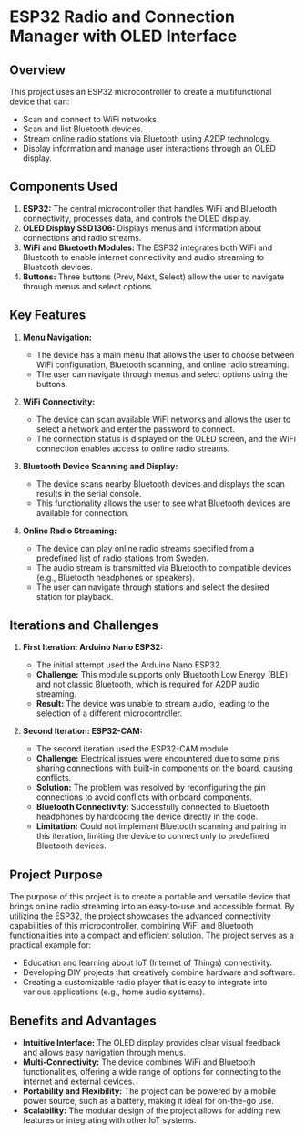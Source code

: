 # ESP32 Radio and Connection Manager with OLED Interface

## Overview

This project uses an ESP32 microcontroller to create a multifunctional device that can:
- Scan and connect to WiFi networks.
- Scan and list Bluetooth devices.
- Stream online radio stations via Bluetooth using A2DP technology.
- Display information and manage user interactions through an OLED display.

## Components Used

1. **ESP32:** The central microcontroller that handles WiFi and Bluetooth connectivity, processes data, and controls the OLED display.
2. **OLED Display SSD1306:** Displays menus and information about connections and radio streams.
3. **WiFi and Bluetooth Modules:** The ESP32 integrates both WiFi and Bluetooth to enable internet connectivity and audio streaming to Bluetooth devices.
4. **Buttons:** Three buttons (Prev, Next, Select) allow the user to navigate through menus and select options.

## Key Features

1. **Menu Navigation:**
   - The device has a main menu that allows the user to choose between WiFi configuration, Bluetooth scanning, and online radio streaming.
   - The user can navigate through menus and select options using the buttons.

2. **WiFi Connectivity:**
   - The device can scan available WiFi networks and allows the user to select a network and enter the password to connect.
   - The connection status is displayed on the OLED screen, and the WiFi connection enables access to online radio streams.

3. **Bluetooth Device Scanning and Display:**
   - The device scans nearby Bluetooth devices and displays the scan results in the serial console.
   - This functionality allows the user to see what Bluetooth devices are available for connection.

4. **Online Radio Streaming:**
   - The device can play online radio streams specified from a predefined list of radio stations from Sweden.
   - The audio stream is transmitted via Bluetooth to compatible devices (e.g., Bluetooth headphones or speakers).
   - The user can navigate through stations and select the desired station for playback.

## Iterations and Challenges

1. **First Iteration: Arduino Nano ESP32:**
   - The initial attempt used the Arduino Nano ESP32.
   - **Challenge:** This module supports only Bluetooth Low Energy (BLE) and not classic Bluetooth, which is required for A2DP audio streaming.
   - **Result:** The device was unable to stream audio, leading to the selection of a different microcontroller.

2. **Second Iteration: ESP32-CAM:**
   - The second iteration used the ESP32-CAM module.
   - **Challenge:** Electrical issues were encountered due to some pins sharing connections with built-in components on the board, causing conflicts.
   - **Solution:** The problem was resolved by reconfiguring the pin connections to avoid conflicts with onboard components.
   - **Bluetooth Connectivity:** Successfully connected to Bluetooth headphones by hardcoding the device directly in the code.
   - **Limitation:** Could not implement Bluetooth scanning and pairing in this iteration, limiting the device to connect only to predefined Bluetooth devices.

## Project Purpose

The purpose of this project is to create a portable and versatile device that brings online radio streaming into an easy-to-use and accessible format. By utilizing the ESP32, the project showcases the advanced connectivity capabilities of this microcontroller, combining WiFi and Bluetooth functionalities into a compact and efficient solution. The project serves as a practical example for:
- Education and learning about IoT (Internet of Things) connectivity.
- Developing DIY projects that creatively combine hardware and software.
- Creating a customizable radio player that is easy to integrate into various applications (e.g., home audio systems).

## Benefits and Advantages

- **Intuitive Interface:** The OLED display provides clear visual feedback and allows easy navigation through menus.
- **Multi-Connectivity:** The device combines WiFi and Bluetooth functionalities, offering a wide range of options for connecting to the internet and external devices.
- **Portability and Flexibility:** The project can be powered by a mobile power source, such as a battery, making it ideal for on-the-go use.
- **Scalability:** The modular design of the project allows for adding new features or integrating with other IoT systems.
